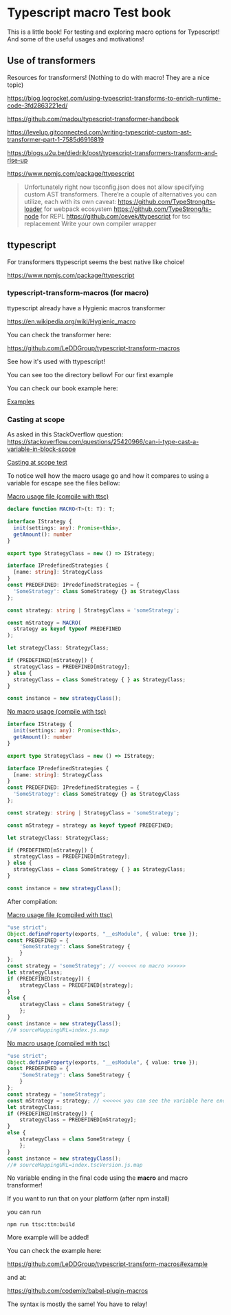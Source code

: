 # Typescript macro Test book

This is a little book! For testing and exploring macro options for Typescript! And some of the useful usages and motivations!

## Use of transformers

Resources for transformers! (Nothing to do with macro! They are a nice topic)

https://blog.logrocket.com/using-typescript-transforms-to-enrich-runtime-code-3fd2863221ed/

https://github.com/madou/typescript-transformer-handbook

https://levelup.gitconnected.com/writing-typescript-custom-ast-transformer-part-1-7585d6916819

https://blogs.u2u.be/diedrik/post/typescript-transformers-transform-and-rise-up

https://www.npmjs.com/package/ttypescript

> Unfortunately right now tsconfig.json does not allow specifying custom AST transformers.
> There’re a couple of alternatives you can utilize, each with its own caveat:
> https://github.com/TypeStrong/ts-loader for webpack ecosystem
https://github.com/TypeStrong/ts-node for REPL
https://github.com/cevek/ttypescript for tsc replacement
Write your own compiler wrapper

## ttypescript

For transformers ttypescript seems the best native like choice!

https://www.npmjs.com/package/ttypescript

### typescript-transform-macros (for macro)

ttypescript already have a Hygienic macros transformer

https://en.wikipedia.org/wiki/Hygienic_macro

You can check the transformer here:

https://github.com/LeDDGroup/typescript-transform-macros

See how it's used with ttypescript!

You can see too the directory bellow! For our first example

You can check our book example here:

[Examples](./ttypescriptTransformer/typescript-transform-macros/)

### Casting at scope

As asked in this StackOverflow question: https://stackoverflow.com/questions/25420966/can-i-type-cast-a-variable-in-block-scope

[Casting at scope test](./ttypescriptTransformer/typescript-transform-macros/src/castingAtScope)

To notice well how the macro usage go and how it compares to using a variable for escape see the files bellow:

[Macro usage file (compile with ttsc)](./ttypescriptTransformer/typescript-transform-macros/src/castingAtScope/index.ts)

```ts
declare function MACRO<T>(t: T): T;

interface IStrategy {
  init(settings: any): Promise<this>,
  getAmount(): number
}

export type StrategyClass = new () => IStrategy;

interface IPredefinedStrategies {
  [name: string]: StrategyClass
}
const PREDEFINED: IPredefinedStrategies = {
  'SomeStrategy': class SomeStrategy {} as StrategyClass
};

const strategy: string | StrategyClass = 'someStrategy';

const mStrategy = MACRO(
  strategy as keyof typeof PREDEFINED
);

let strategyClass: StrategyClass;

if (PREDEFINED[mStrategy]) {
  strategyClass = PREDEFINED[mStrategy];
} else {
  strategyClass = class SomeStrategy { } as StrategyClass;
}

const instance = new strategyClass();
```

[No macro usage (compile with tsc)](./ttypescriptTransformer/typescript-transform-macros/src/castingAtScope/index.tscVersion.ts)

```ts
interface IStrategy {
  init(settings: any): Promise<this>,
  getAmount(): number
}

export type StrategyClass = new () => IStrategy;

interface IPredefinedStrategies {
  [name: string]: StrategyClass
}
const PREDEFINED: IPredefinedStrategies = {
  'SomeStrategy': class SomeStrategy {} as StrategyClass
};

const strategy: string | StrategyClass = 'someStrategy';

const mStrategy = strategy as keyof typeof PREDEFINED;

let strategyClass: StrategyClass;

if (PREDEFINED[mStrategy]) {
  strategyClass = PREDEFINED[mStrategy];
} else {
  strategyClass = class SomeStrategy { } as StrategyClass;
}

const instance = new strategyClass();
```

After compilation:

[Macro usage file (compiled with ttsc)](./ttypescriptTransformer/typescript-transform-macros/dist/castingAtScope/index.js)

```ts
"use strict";
Object.defineProperty(exports, "__esModule", { value: true });
const PREDEFINED = {
    'SomeStrategy': class SomeStrategy {
    }
};
const strategy = 'someStrategy'; // <<<<<< no macro >>>>>>
let strategyClass;
if (PREDEFINED[strategy]) {
    strategyClass = PREDEFINED[strategy];
}
else {
    strategyClass = class SomeStrategy {
    };
}
const instance = new strategyClass();
//# sourceMappingURL=index.js.map
```

[No macro usage (compiled with tsc)](./ttypescriptTransformer/typescript-transform-macros/dist/castingAtScope/index.tscVersion.js)

```ts
"use strict";
Object.defineProperty(exports, "__esModule", { value: true });
const PREDEFINED = {
    'SomeStrategy': class SomeStrategy {
    }
};
const strategy = 'someStrategy';
const mStrategy = strategy; // <<<<<< you can see the variable here ending in final code >>>>>>
let strategyClass;
if (PREDEFINED[mStrategy]) {
    strategyClass = PREDEFINED[mStrategy];
}
else {
    strategyClass = class SomeStrategy {
    };
}
const instance = new strategyClass();
//# sourceMappingURL=index.tscVersion.js.map
```

No variable ending in the final code using the **macro** and macro transformer!

If you want to run that on your platform (after npm install)

you can run

```
npm run ttsc:ttm:build
```

More example will be added!

You can check the example here:

https://github.com/LeDDGroup/typescript-transform-macros#example

and at:

https://github.com/codemix/babel-plugin-macros

The syntax is mostly the same! You have to relay!
